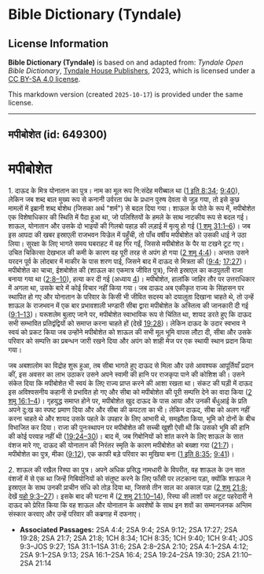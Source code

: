 # Bible Dictionary (Tyndale)

## License Information

**Bible Dictionary (Tyndale)** is based on and adapted from: _Tyndale Open Bible Dictionary_, [Tyndale House Publishers](https://tyndaleopenresources.com/), 2023, which is licensed under a [CC BY-SA 4.0 license](https://creativecommons.org/licenses/by-sa/4.0/legalcode.en).

This markdown version (created `2025-10-17`) is provided under the same license.



--------------------------------

## मपीबोशेत (id: 649300)

मपीबोशेत
========

1\. दाऊद के मित्र योनातान का पुत्र। नाम का मूल रूप नि:संदेह मरीब्बाल था ([1 इति 8:34](https://ref.ly/1Chr8:34); [9:40](https://ref.ly/1Chr9:40)), लेकिन जब शब्द बाल मुख्य रूप से कनानी उर्वरता पंथ के प्रधान पुरुष देवता से जुड़ गया, तो इसे कुछ मामलों में इब्रानी शब्द बोशेथ (जिसका अर्थ "शर्म") से बदल दिया गया। शाऊल के पोते के रूप में, मपीबोशेत एक विशेषाधिकार की स्थिति में पैदा हुआ था, जो पलिश्तियों के हमले के साथ नाटकीय रूप से बदल गई। शाऊल, योनातान और उसके दो भाइयों की गिलबो पहाड़ की लड़ाई में मृत्यु हो गई ([1 शमू 31:1–6](https://ref.ly/1Sam31:1-1Sam31:6))। जब इस आपदा की खबर इस्राएली राजभवन यिज्रेल में पहुँची, तो पाँच वर्षीय मपीबोशेत को उसकी धाई ने उठा लिया। सुरक्षा के लिए भागते समय घबराहट में वह गिर गईं, जिससे मपीबोशेत के पैर या टखने टूट गए। उचित चिकित्सा देखभाल की कमी के कारण वह पूरी तरह से अपंग हो गया ([2 शमू 4:4](https://ref.ly/2Sam4:4))। अन्ततः उसने यरदन पूर्व के लोदबार में माकीर के पास शरण पाई, जिसने बाद में दाऊद से मित्रता की ([9:4](https://ref.ly/2Sam9:4); [17:27](https://ref.ly/2Sam17:27))। मपीबोशेत का चाचा, ईशबोशेत की (शाऊल का एकमात्र जीवित पुत्र), जिसे इस्राएल का कठपुतली राजा बनाया गया था ([2:8–10](https://ref.ly/2Sam2:8-2Sam2:10)), हत्या कर दी गई (अध्याय [4](https://ref.ly/2Sam4:1-2Sam4:12))। मपीबोशेत, हालांकि जाहिर तौर पर उत्तराधिकार में अगला था, उसके बारे में कोई विचार नहीं किया गया। जब दाऊद अब एकीकृत राज्य के सिंहासन पर स्थापित हो गए और योनातान के परिवार के किसी भी जीवित सदस्य को दयालुता दिखाना चाहते थे, तो उन्हें शाऊल के राजभवन में एक बार प्रभावशाली भण्डारी सीबा द्वारा मपीबोशेत के अस्तित्व की जानकारी दी गई ([9:1–13](https://ref.ly/2Sam9:1-2Sam9:13))। यरूशलेम बुलाए जाने पर, मपीबोशेत स्वाभाविक रूप से चिंतित था, शायद डरते हुए कि दाऊद सभी सम्भावित प्रतिद्वंद्वियों को समाप्त करना चाहते हों (देखें [19:28](https://ref.ly/2Sam19:28))। लेकिन दाऊद के उदार स्वभाव ने स्वयं को प्रकट किया जब उन्होंने मपीबोशेत को शाऊल की सभी मूल भूमि वापस लौटा दी, सीबा और उसके परिवार को सम्पत्ति का प्रबन्धन जारी रखने दिया और अपंग को शाही मेज पर एक स्थायी स्थान प्रदान किया गया।

जब अबशालोम का विद्रोह शुरू हुआ, तब सीबा भागते हुए दाऊद से मिला और उसे आवश्यक आपूर्तियाँ प्रदान कीं, इस अवसर का लाभ उठाकर उसने अपने स्वामी की हानि पर राजकृपा पाने की कोशिश की। उसने संकेत दिया कि मपीबोशेत भी स्वयं के लिए राज्य प्राप्त करने की आशा रखता था। संकट की घड़ी में दाऊद इस अविश्वसनीय कहानी से प्रभावित हो गए और सीबा को मपीबोशेत की पूरी सम्पत्ति देने का वादा किया ([2 शमू 16:1–4](https://ref.ly/2Sam16:1-2Sam16:4))। गृहयुद्ध समाप्त होने पर, मपीबोशेत खुद दाऊद के पास आया और उनकी बँधुआई के प्रति अपने दु:ख का स्पष्ट प्रमाण दिया और और सीबा की कपटता का भी। लेकिन दाऊद, सीबा को अलग नहीं करना चाहते थे और शायद उसके पहले के उपहार के लिए आभारी थे, समझौता किया, भूमि को दोनों के बीच विभाजित कर दिया। राजा की पुनःस्थापन पर मपीबोशेत की सच्ची खुशी ऐसी थी कि उसको भूमि की हानि की कोई परवाह नहीं थी ([19:24–30](https://ref.ly/2Sam19:24-2Sam19:30))। बाद में, जब गिबोनियों को शांत करने के लिए शाऊल के सात वंशज मारे गए, दाऊद की योनातान की निरंतर स्मृति के कारण मपीबोशेत को बख्शा गया ([21:7](https://ref.ly/2Sam21:7))। मपीबोशेत का पुत्र, मीका ([9:12](https://ref.ly/2Sam9:12)), एक काफी बड़े परिवार का मुखिया बना ([1 इति 8:35](https://ref.ly/1Chr8:35); [9:41](https://ref.ly/1Chr9:41))।

2\. शाऊल की रखैल रिस्पा का पुत्र। अपने अधिक प्रसिद्ध नामधारी के विपरीत, वह शाऊल के उन सात वंशजों में से एक था जिन्हें गिबियोनियों को संतुष्ट करने के लिए फाँसी पर लटकाना पड़ा, क्योंकि शाऊल ने इस्राएल के साथ उनकी प्राचीन संधि को तोड़ दिया था, जिससे तीन साल का अकाल पड़ा ([2 शमू 21:8](https://ref.ly/2Sam21:8); देखें [यहो 9:3–27](https://ref.ly/Josh9:3-Josh9:27))। इसके बाद की घटना में ([2 शमू 21:10–14](https://ref.ly/2Sam21:10-2Sam21:14)), रिस्पा की लाशों पर अटूट पहरेदारी ने दाऊद को प्रेरित किया कि वह शाऊल और योनातान के अवशेषों के साथ इन शवों का सम्मानजनक अन्तिम संस्कार करवाए और उन्हें परिवार की कब्रगाह में दफनाए।

* **Associated Passages:** 2SA 4:4; 2SA 9:4; 2SA 9:12; 2SA 17:27; 2SA 19:28; 2SA 21:7; 2SA 21:8; 1CH 8:34; 1CH 8:35; 1CH 9:40; 1CH 9:41; JOS 9:3–JOS 9:27; 1SA 31:1–1SA 31:6; 2SA 2:8–2SA 2:10; 2SA 4:1–2SA 4:12; 2SA 9:1–2SA 9:13; 2SA 16:1–2SA 16:4; 2SA 19:24–2SA 19:30; 2SA 21:10–2SA 21:14

